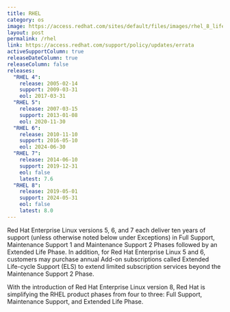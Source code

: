 ```yaml
---
title: RHEL
category: os
image: https://access.redhat.com/sites/default/files/images/rhel_8_life_cycle_8_0519_releases.png
layout: post
permalink: /rhel
link: https://access.redhat.com/support/policy/updates/errata
activeSupportColumn: true
releaseDateColumn: true
releaseColumn: false
releases:
  "RHEL 4":
    release: 2005-02-14
    support: 2009-03-31
    eol: 2017-03-31
  "RHEL 5":
    release: 2007-03-15
    support: 2013-01-08
    eol: 2020-11-30
  "RHEL 6":
    release: 2010-11-10
    support: 2016-05-10
    eol: 2024-06-30
  "RHEL 7":
    release: 2014-06-10
    support: 2019-12-31
    eol: false
    latest: 7.6
  "RHEL 8":
    release: 2019-05-01
    support: 2024-05-31
    eol: false
    latest: 8.0
---
```


Red Hat Enterprise Linux versions 5, 6, and 7 each deliver ten years of support (unless otherwise noted below under Exceptions) in Full Support, Maintenance Support 1 and Maintenance Support 2 Phases followed by an Extended Life Phase. In addition, for Red Hat Enterprise Linux 5 and 6, customers may purchase annual Add-on subscriptions called Extended Life-cycle Support (ELS) to extend limited subscription services beyond the Maintenance Support 2 Phase.

With the introduction of Red Hat Enterprise Linux version 8, Red Hat is simplifying the RHEL product phases from four to three: Full Support, Maintenance Support, and Extended Life Phase.
